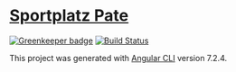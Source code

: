 # [Sportplatz Pate](https://jfv-sponsor.firebaseapp.com/)

[![Greenkeeper badge](https://badges.greenkeeper.io/timoreichert/jfv-sponsor.svg)](https://greenkeeper.io/)
[![Build Status](https://travis-ci.org/timoreichert/jfv-sponsor.svg?branch=master)](https://travis-ci.org/timoreichert/jfv-sponsor)

This project was generated with [Angular CLI](https://github.com/angular/angular-cli) version 7.2.4.
